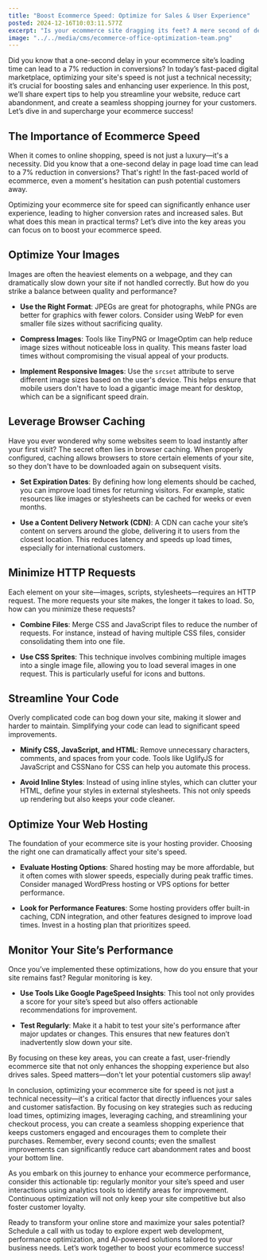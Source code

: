```yaml
---
title: "Boost Ecommerce Speed: Optimize for Sales & User Experience"
posted: 2024-12-16T10:03:11.577Z
excerpt: "Is your ecommerce site dragging its feet? A mere second of delay could slice your conversions by 7%! Speed is key—let’s unlock your sales potential together!"
image: "../../media/cms/ecommerce-office-optimization-team.png"
---
```


Did you know that a one-second delay in your ecommerce site’s loading time can lead to a 7% reduction in conversions? In today’s fast-paced digital marketplace, optimizing your site's speed is not just a technical necessity; it’s crucial for boosting sales and enhancing user experience. In this post, we’ll share expert tips to help you streamline your website, reduce cart abandonment, and create a seamless shopping journey for your customers. Let’s dive in and supercharge your ecommerce success!

## The Importance of Ecommerce Speed

When it comes to online shopping, speed is not just a luxury—it's a necessity. Did you know that a one-second delay in page load time can lead to a 7% reduction in conversions? That's right! In the fast-paced world of ecommerce, even a moment's hesitation can push potential customers away.  

Optimizing your ecommerce site for speed can significantly enhance user experience, leading to higher conversion rates and increased sales. But what does this mean in practical terms? Let’s dive into the key areas you can focus on to boost your ecommerce speed.

## Optimize Your Images

Images are often the heaviest elements on a webpage, and they can dramatically slow down your site if not handled correctly. But how do you strike a balance between quality and performance?

- **Use the Right Format**: JPEGs are great for photographs, while PNGs are better for graphics with fewer colors. Consider using WebP for even smaller file sizes without sacrificing quality.

- **Compress Images**: Tools like TinyPNG or ImageOptim can help reduce image sizes without noticeable loss in quality. This means faster load times without compromising the visual appeal of your products.

- **Implement Responsive Images**: Use the `srcset` attribute to serve different image sizes based on the user's device. This helps ensure that mobile users don't have to load a gigantic image meant for desktop, which can be a significant speed drain.

## Leverage Browser Caching

Have you ever wondered why some websites seem to load instantly after your first visit? The secret often lies in browser caching. When properly configured, caching allows browsers to store certain elements of your site, so they don't have to be downloaded again on subsequent visits.

- **Set Expiration Dates**: By defining how long elements should be cached, you can improve load times for returning visitors. For example, static resources like images or stylesheets can be cached for weeks or even months.

- **Use a Content Delivery Network (CDN)**: A CDN can cache your site’s content on servers around the globe, delivering it to users from the closest location. This reduces latency and speeds up load times, especially for international customers.

## Minimize HTTP Requests

Each element on your site—images, scripts, stylesheets—requires an HTTP request. The more requests your site makes, the longer it takes to load. So, how can you minimize these requests?

- **Combine Files**: Merge CSS and JavaScript files to reduce the number of requests. For instance, instead of having multiple CSS files, consider consolidating them into one file.

- **Use CSS Sprites**: This technique involves combining multiple images into a single image file, allowing you to load several images in one request. This is particularly useful for icons and buttons.

## Streamline Your Code

Overly complicated code can bog down your site, making it slower and harder to maintain. Simplifying your code can lead to significant speed improvements.

- **Minify CSS, JavaScript, and HTML**: Remove unnecessary characters, comments, and spaces from your code. Tools like UglifyJS for JavaScript and CSSNano for CSS can help you automate this process.

- **Avoid Inline Styles**: Instead of using inline styles, which can clutter your HTML, define your styles in external stylesheets. This not only speeds up rendering but also keeps your code cleaner.

## Optimize Your Web Hosting

The foundation of your ecommerce site is your hosting provider. Choosing the right one can dramatically affect your site's speed.

- **Evaluate Hosting Options**: Shared hosting may be more affordable, but it often comes with slower speeds, especially during peak traffic times. Consider managed WordPress hosting or VPS options for better performance.

- **Look for Performance Features**: Some hosting providers offer built-in caching, CDN integration, and other features designed to improve load times. Invest in a hosting plan that prioritizes speed.

## Monitor Your Site’s Performance

Once you’ve implemented these optimizations, how do you ensure that your site remains fast? Regular monitoring is key.

- **Use Tools Like Google PageSpeed Insights**: This tool not only provides a score for your site’s speed but also offers actionable recommendations for improvement.

- **Test Regularly**: Make it a habit to test your site's performance after major updates or changes. This ensures that new features don’t inadvertently slow down your site.

By focusing on these key areas, you can create a fast, user-friendly ecommerce site that not only enhances the shopping experience but also drives sales. Speed matters—don't let your potential customers slip away!

In conclusion, optimizing your ecommerce site for speed is not just a technical necessity—it's a critical factor that directly influences your sales and customer satisfaction. By focusing on key strategies such as reducing load times, optimizing images, leveraging caching, and streamlining your checkout process, you can create a seamless shopping experience that keeps customers engaged and encourages them to complete their purchases. Remember, every second counts; even the smallest improvements can significantly reduce cart abandonment rates and boost your bottom line.

As you embark on this journey to enhance your ecommerce performance, consider this actionable tip: regularly monitor your site’s speed and user interactions using analytics tools to identify areas for improvement. Continuous optimization will not only keep your site competitive but also foster customer loyalty.

Ready to transform your online store and maximize your sales potential? Schedule a call with us today to explore expert web development, performance optimization, and AI-powered solutions tailored to your business needs. Let’s work together to boost your ecommerce success!